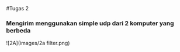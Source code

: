 #Tugas 2

### Mengirim menggunakan simple udp dari 2 komputer yang berbeda
![2A](images/2a filter.png)
